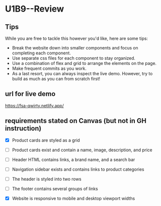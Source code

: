 # U1B9--Review

## Tips
While you are free to tackle this however you'd like, here are some tips:

- Break the website down into smaller components and focus on completing each component.
- Use separate css files for each component to stay organized.
- Use a combination of flex and grid to arrange the elements on the page.
- Make frequent commits as you work.
- As a last resort, you can always inspect the live demo. However, try to build as much as you can from scratch first!

## url for live demo
https://fsa-qwirty.netlify.app/

## requirements stated on Canvas (but not in GH instruction)
 - [X] Product cards are styled as a grid
 - [ ] Product cards exist and contain a name, image, description, and price
 - [ ] Header HTML contains links, a brand name, and a search bar
 - [ ] Navigation sidebar exists and contains links to product categories
 - [ ] The header is styled into two rows
 - [ ] The footer contains several groups of links
 - [X] Website is responsive to mobile and desktop viewport widths


